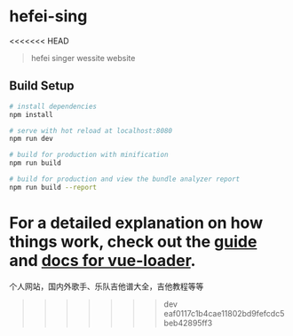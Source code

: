 # hefei-sing
<<<<<<< HEAD

> hefei singer wessite website

## Build Setup

``` bash
# install dependencies
npm install

# serve with hot reload at localhost:8080
npm run dev

# build for production with minification
npm run build

# build for production and view the bundle analyzer report
npm run build --report
```

For a detailed explanation on how things work, check out the [guide](http://vuejs-templates.github.io/webpack/) and [docs for vue-loader](http://vuejs.github.io/vue-loader).
=======
个人网站，国内外歌手、乐队吉他谱大全，吉他教程等等
>>>>>>> dev
>>>>>>> eaf0117c1b4cae11802bd9fefcdc5beb42895ff3
